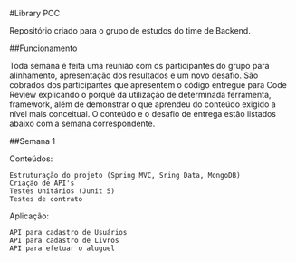 #Library POC

Repositório criado para o grupo de estudos do time de Backend.

##Funcionamento

Toda semana é feita uma reunião com os participantes do grupo para alinhamento, apresentação dos resultados e um novo desafio. São cobrados dos participantes que apresentem o código entregue para Code Review explicando o porquê da utilização de determinada ferramenta, framework, além de demonstrar o que aprendeu do conteúdo exigido a nível mais conceitual.
O conteúdo e o desafio de entrega estão listados abaixo com a semana correspondente.

##Semana 1

Conteúdos:

    Estruturação do projeto (Spring MVC, Sring Data, MongoDB)
    Criação de API's
    Testes Unitários (Junit 5)
    Testes de contrato

Aplicação:

    API para cadastro de Usuários
    API para cadastro de Livros
    API para efetuar o aluguel



